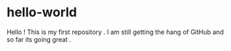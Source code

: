 # hello-world

Hello !
This is my first repository . I am still getting the hang of GitHub and so far its going great .
